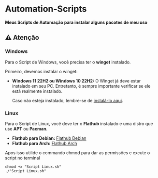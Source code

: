 # Automation-Scripts
**Meus Scripts de Automação para instalar alguns pacotes de meu uso**

## ⚠️ Atenção

### Windows
Para o Script de Windows, você precisa ter o **winget** instalado.

Primeiro, devemos instalar o winget:

- **Windows 11 22H2 ou Windows 10 22H2:** O Winget já deve estar instalado em seu PC. Entretanto, é sempre importante verificar se ele está realmente instalado.

  Caso não esteja instalado, lembre-se de [instalá-lo aqui](https://learn.microsoft.com/pt-br/windows/package-manager/winget/#install-winget).

### Linux
Para o Script de Linux, você deve ter o **Flathub** instalado e uma distro que use **APT** ou **Pacman**.

- **Flathub para Debian:** [Flathub Debian](https://flatpak.org/setup/Debian)
- **Flathub para Arch:** [Flathub Arch](https://flatpak.org/setup/Arch)

Apos isso utilide o commando chmod para dar as permissões e excute o script no terminal

```
chmod +x "Script Linux.sh"
./"Script Linux.sh"
```
